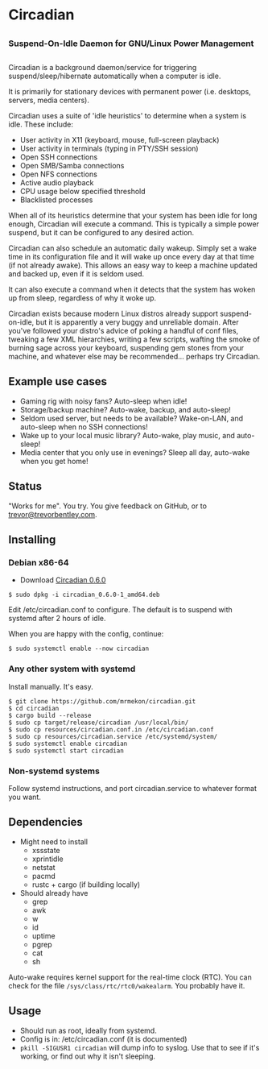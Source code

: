 # Circadian

##
### Suspend-On-Idle Daemon for GNU/Linux Power Management
##

Circadian is a background daemon/service for triggering suspend/sleep/hibernate automatically when a computer is idle.

It is primarily for stationary devices with permanent power (i.e. desktops, servers, media centers).

Circadian uses a suite of 'idle heuristics' to determine when a system is idle.  These include:
 * User activity in X11 (keyboard, mouse, full-screen playback)
 * User activity in terminals (typing in PTY/SSH session)
 * Open SSH connections
 * Open SMB/Samba connections
 * Open NFS connections
 * Active audio playback
 * CPU usage below specified threshold
 * Blacklisted processes

When all of its heuristics determine that your system has been idle for long enough, Circadian will execute a command.  This is typically a simple power suspend, but it can be configured to any desired action.

Circadian can also schedule an automatic daily wakeup.  Simply set a wake time in its configuration file and it will wake up once every day at that time (if not already awake).  This allows an easy way to keep a machine updated and backed up, even if it is seldom used.

It can also execute a command when it detects that the system has woken up from sleep, regardless of why it woke up.

Circadian exists because modern Linux distros already support suspend-on-idle, but it is apparently a very buggy and unreliable domain.  After you've followed your distro's advice of poking a handful of conf files, tweaking a few XML hierarchies, writing a few scripts, wafting the smoke of burning sage across your keyboard, suspending gem stones from your machine, and whatever else may be recommended... perhaps try Circadian.

## Example use cases

* Gaming rig with noisy fans?  Auto-sleep when idle!
* Storage/backup machine?  Auto-wake, backup, and auto-sleep!
* Seldom used server, but needs to be available?  Wake-on-LAN, and auto-sleep when no SSH connections!
* Wake up to your local music library?  Auto-wake, play music, and auto-sleep!
* Media center that you only use in evenings? Sleep all day, auto-wake when you get home!

## Status

"Works for me".  You try.  You give feedback on GitHub, or to <trevor@trevorbentley.com>.

## Installing

### Debian x86-64

* Download [Circadian 0.6.0](https://github.com/mrmekon/circadian/releases/download/0.6.0/circadian_0.6.0-1_amd64.deb)

```
$ sudo dpkg -i circadian_0.6.0-1_amd64.deb
```

Edit /etc/circadian.conf to configure.  The default is to suspend with systemd after 2 hours of idle.

When you are happy with the config, continue:

```
$ sudo systemctl enable --now circadian
```


### Any other system with systemd

Install manually.  It's easy.

```
$ git clone https://github.com/mrmekon/circadian.git
$ cd circadian
$ cargo build --release
$ sudo cp target/release/circadian /usr/local/bin/
$ sudo cp resources/circadian.conf.in /etc/circadian.conf
$ sudo cp resources/circadian.service /etc/systemd/system/
$ sudo systemctl enable circadian
$ sudo systemctl start circadian
```

### Non-systemd systems

Follow systemd instructions, and port circadian.service to whatever format you want.

## Dependencies

* Might need to install
    * xssstate
    * xprintidle
    * netstat
    * pacmd
    * rustc + cargo (if building locally)
* Should already have
    * grep
    * awk
    * w
    * id
    * uptime
    * pgrep
    * cat
    * sh

Auto-wake requires kernel support for the real-time clock (RTC).  You can check for the file `/sys/class/rtc/rtc0/wakealarm`.  You probably have it.

## Usage

* Should run as root, ideally from systemd.
* Config is in: /etc/circadian.conf (it is documented)
* `pkill -SIGUSR1 circadian` will dump info to syslog.  Use that to see if it's working, or find out why it isn't sleeping.
